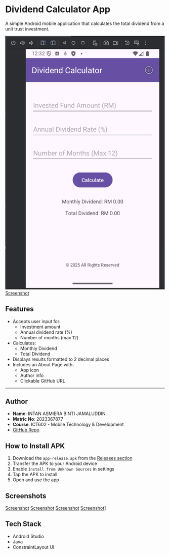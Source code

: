 # Dividend Calculator App 

A simple Android mobile application that calculates the total dividend from a unit trust investment.

![Screenshot](Screenshots/HomePage.png)
[Screenshot](Screenshots/Calculator.png)



## Features

- Accepts user input for:
    - Investment amount
    - Annual dividend rate (%)
    - Number of months (max 12)
- Calculates:
    - Monthly Dividend
    - Total Dividend
- Displays results formatted to 2 decimal places
- Includes an About Page with:
    - App icon
    - Author info
    - Clickable GitHub URL

---

## Author

- **Name**: INTAN ASMIERA BINTI JAMALUDDIN
- **Matric No**: 2023367877
- **Course**: ICT602 - Mobile Technology & Development
- [GitHub Repo](https://github.com/IntanAsmiera/Dividend-Calc.git)



## How to Install APK

1. Download the `app-release.apk` from the [Releases section](https://github.com/IntanAsmiera/Dividend-Calc/releases)
2. Transfer the APK to your Android device
3. Enable `Install from Unknown Sources` in settings
4. Tap the APK to install
5. Open and use the app



## Screenshots
[Screenshot](Screenshots/HomePage.png)
[Screenshot](Screenshots/Calculator.png)
[Screenshot](Screenshots/Aboutpage.png)
[Screenshot](Screenshots/GitHubPage.png)]


## Tech Stack

- Android Studio
- Java
- ConstraintLayout UI
